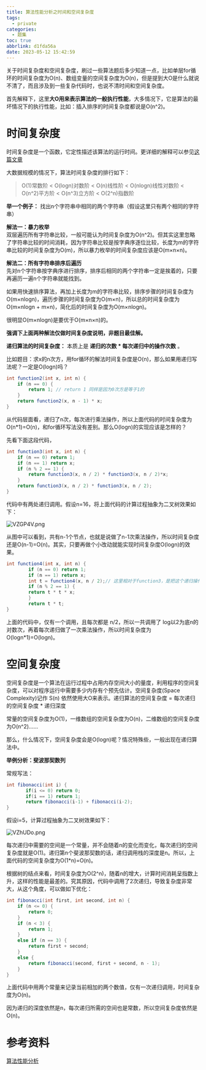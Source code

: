 ```yaml
---
title: 算法性能分析之时间和空间复杂度
tags:
  - private
categories:
  - 题集
toc: true
abbrlink: d1fda56a
date: 2023-05-12 15:42:59
---
```


关于时间复杂度和空间复杂度，刷过一些算法题后多少知道一点，比如单层for循环的时间复杂度为O(n)、数组变量的空间复杂度为O(n)，但是提到大O是什么就说不清了，而且涉及到一些复杂代码时，也说不清时间和空间复杂度。

首先解释下，这里**大O用来表示算法的一般执行性能**，大多情况下，它是算法的最坏情况下的执行性能，比如：插入排序的时间复杂度都说是O(n^2)。


# 时间复杂度
时间复杂度是一个函数，它定性描述该算法的运行时间。更详细的解释可以参见[这篇文章](https://programmercarl.com/%E5%89%8D%E5%BA%8F/%E5%85%B3%E4%BA%8E%E6%97%B6%E9%97%B4%E5%A4%8D%E6%9D%82%E5%BA%A6%EF%BC%8C%E4%BD%A0%E4%B8%8D%E7%9F%A5%E9%81%93%E7%9A%84%E9%83%BD%E5%9C%A8%E8%BF%99%E9%87%8C%EF%BC%81.html#%E7%A9%B6%E7%AB%9F%E4%BB%80%E4%B9%88%E6%98%AF%E6%97%B6%E9%97%B4%E5%A4%8D%E6%9D%82%E5%BA%A6)  

大数据规模的情况下，算法时间复杂度的排行如下：  
>O(1)常数阶 < O(logn)对数阶 < O(n)线性阶 < O(nlogn)线性对数阶 < O(n^2)平方阶 < O(n^3)立方阶 < O(2^n)指数阶


**举一个例子：** 找出n个字符串中相同的两个字符串（假设这里只有两个相同的字符串）

**解法一：暴力枚举**    
双层遍历所有字符串比较，一般可能认为时间复杂度为O(n^2)。但其实这里忽略了字符串比较的时间消耗，因为字符串比较是按字典序逐位比较，长度为m的字符串比较的时间复杂度为O(m)，所以暴力枚举的时间复杂度应该是O(m×n×n)。

**解法二：所有字符串排序后遍历**  
先对n个字符串按字典序进行排序，排序后相同的两个字符串一定是挨着的，只要再遍历一遍n个字符串就能找到。

如果用快速排序算法，再加上长度为m的字符串比较，排序步骤的时间复杂度为O(m×nlogn)，遍历步骤的时间复杂度为O(m×n)，所以总的时间复杂度为O(m×nlogn + m×n)，简化后的时间复杂度为O(m×nlogn)。

很明显O(m×nlogn)是要优于O(m×n×n)的。

**强调下上面两种解法仅做时间复杂度说明，非题目最佳解。**


**递归算法的时间复杂度：** 本质上是 **递归的次数 * 每次递归中的操作次数** 。

比如题目：求x的n次方，用for循环的解法时间复杂度是O(n)，那么如果用递归写法呢？一定是O(logn)吗？

```java
int function2(int x, int n) {
    if (n == 0) {
        return 1; // return 1 同样是因为0次方是等于1的
    }
    return function2(x, n - 1) * x;
}
```

从代码层面看，递归了n次，每次进行乘法操作，所以上面代码的时间复杂度为O(n*1)=O(n)，和for循环写法没有差别。那么O(logn)的实现应该是怎样的？

先看下面这段代码，

```java
int function3(int x, int n) {
    if (n == 0) return 1;
    if (n == 1) return x;
    if (n % 2 == 1) {
        return function3(x, n / 2) * function3(x, n / 2)*x;
    }
    return function3(x, n / 2) * function3(x, n / 2);
}
```

代码中有两处递归调用。假设n=16，将上面代码的计算过程抽象为二叉树效果如下：

![VZGP4V.png](https://i.328888.xyz/2023/05/15/VZGP4V.png)

从图中可以看到，共有n-1个节点，也就是说做了n-1次乘法操作，所以时间复杂度还是O(n-1)=O(n)。其实，只要再做个小改动就能实现时间复杂度O(logn)的效果。

```java
int function4(int x, int n) {
		if (n == 0) return 1;
		if (n == 1) return x;
		int t = function4(x, n / 2);// 这里相对于function3，是把这个递归操作抽取出来，减少了重复计算
		if (n % 2 == 1) {
		return t * t * x;
		}
		return t * t;
}
```

上面的代码中，仅有一个调用，且每次都是 n/2，所以一共调用了 log以2为底n的对数次，再着每次递归做了一次乘法操作，所以时间复杂度为O(logn*1)=O(logn)。


# 空间复杂度

空间复杂度是一个算法在运行过程中占用内存空间大小的量度，利用程序的空间复杂度，可以对程序运行中需要多少内存有个预先估计。空间复杂度(Space Complexity)记作 S(n) 依然使用大O来表示。递归算法的空间复杂度 = 每次递归的空间复杂度 * 递归深度

常量的空间复杂度为O(1)，一维数组的空间复杂度为O(n)，二维数组的空间复杂度为O(n^2)……

那么，什么情况下，空间复杂度会是O(logn)呢？情况特殊些，一般出现在递归算法中。

**举例分析：斐波那契数列**

常规写法：

```java
int fibonacci(int i) {
       if(i <= 0) return 0;
       if(i == 1) return 1;
       return fibonacci(i-1) + fibonacci(i-2);
}
```

假设i=5，计算过程抽象为二叉树效果如下：

![VZhUDo.png](https://i.328888.xyz/2023/05/15/VZhUDo.png)

每次递归中需要的空间是一个常量，并不会随着n的变化而变化，每次递归的空间复杂度就是O(1)。递归第n个斐波那契数的话，递归调用栈的深度是n。所以，上面代码的空间复杂度为O(1*n)=O(n)。

根据树的结点来看，时间复杂度为O(2^n)，随着n的增大，计算时间消耗呈指数上升，这样的性能是最差的。究其原因，代码中调用了2次递归，导致复杂度非常大，从这个角度，可以做如下优化：

```java
int fibonacci(int first, int second, int n) {
    if (n <= 0) {
        return 0;
    }
    if (n < 3) {
        return 1;
    }
    else if (n == 3) {
        return first + second;
    }
    else {
        return fibonacci(second, first + second, n - 1);
    }
}
```
上面代码中用两个常量来记录当前相加的两个数值，仅有一次递归调用，时间复杂度为O(n)。  

因为递归的深度依然是n，每次递归所需的空间也是常数，所以空间复杂度依然是O(n)。


# 参考资料
[算法性能分析](https://programmercarl.com/)